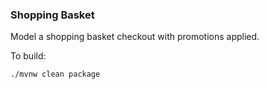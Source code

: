 ### Shopping Basket

Model a shopping basket checkout with promotions applied.

To build:

```
./mvnw clean package
```
